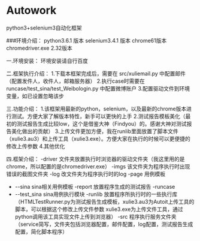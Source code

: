 # Autowork
python3+selenium3自动化框架


###环境介绍：
python3.6.1 版本
selenium3.4.1 版本
chrome61版本
chromedriver.exe  2.32版本

一.环境安装：
环境安装请自行百度

二.框架执行介绍：
1.下载本框架完成后，需要在 src/xuliemail.py 中配置邮件（配置发件人，收件人，邮箱服务器）
2.执行case时需要在 runcase/test_sina/test_Weibologin.py 中配置微博账户
3.配置驱动文件到环境变量，如已设置忽略该步

三.功能介绍：
1.该框架用最新的python，selenium，以及最新的chrome版本进行测试。方便大家了解版本特性，新手可以更快的上手
2.测试报告模板美化（最初的测试报告生成比较low，这个是借鉴大神（Findyou）的。感谢大神对测试报告美化做出的贡献）
3.上传文件更加方便，我在runlib里面放置了脚本文件（xulie3.au3）和上传工具（xulie3.exe）。方便大家在执行的时候可以更便捷的修改上传参数
4.其他优化

四.框架介绍：
-driver 文件夹放置执行时浏览器的驱动文件夹（我这里用的是chrome，所以配置的是chromedriver.exe）
-imgs   该文件夹为程序执行时出现错误的截图文件夹
-log    改文件夹为程序执行时的log
-page   用例模板
- --sina  sina相关用例模板
-report 放置程序生成的测试报告
-runcase
- --test_sina  sina用例执行模块
-runlib  放置程序所执行时的一些执行库（HTMLTestRunner.py为测试报告生成模板，xulie3.au3为Autoit上传工具的脚本，可以根据这个修改上传文件参数
         xulie3.exe为上传文件工具，通过python调用该工具实现文件上传到浏览器）
 -src  程序执行服务文件夹（service简写，文件夹包括浏览器配置，邮件配置，log配置，测试报告生成配置，简化脚本程序）

